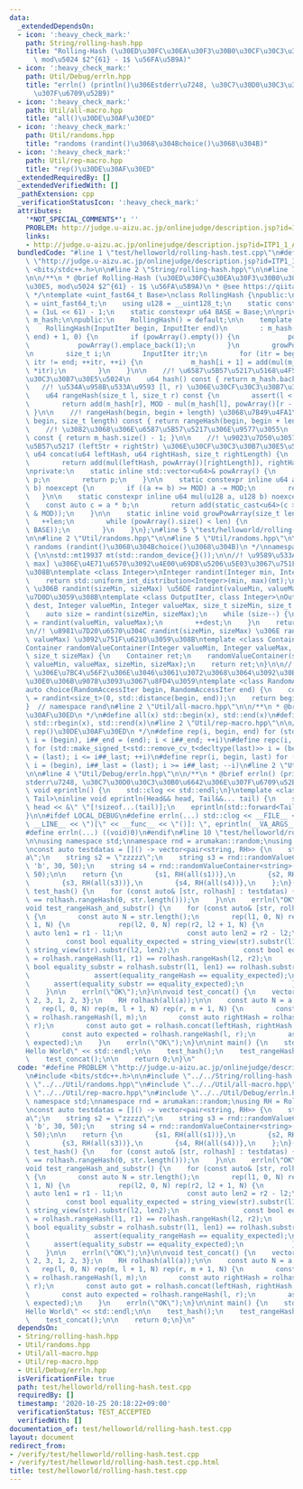 ```yaml
---
data:
  _extendedDependsOn:
  - icon: ':heavy_check_mark:'
    path: String/rolling-hash.hpp
    title: "Rolling-Hash (\u30ED\u30FC\u30EA\u30F3\u30B0\u30CF\u30C3\u30B7\u30E5,\
      \ mod\u5024 $2^{61} - 1$ \u56FA\u5B9A)"
  - icon: ':heavy_check_mark:'
    path: Util/Debug/errln.hpp
    title: "errln() (println()\u306Estderr\u7248, \u30C7\u30D0\u30C3\u30B0\u6642\u306E\
      \u307F\u6709\u52B9)"
  - icon: ':heavy_check_mark:'
    path: Util/all-macro.hpp
    title: "all()\u30DE\u30AF\u30ED"
  - icon: ':heavy_check_mark:'
    path: Util/randoms.hpp
    title: "randoms (randint()\u3068\u304Bchoice()\u3068\u304B)"
  - icon: ':heavy_check_mark:'
    path: Util/rep-macro.hpp
    title: "rep()\u30DE\u30AF\u30ED"
  _extendedRequiredBy: []
  _extendedVerifiedWith: []
  _pathExtension: cpp
  _verificationStatusIcon: ':heavy_check_mark:'
  attributes:
    '*NOT_SPECIAL_COMMENTS*': ''
    PROBLEM: http://judge.u-aizu.ac.jp/onlinejudge/description.jsp?id=ITP1_1_A
    links:
    - http://judge.u-aizu.ac.jp/onlinejudge/description.jsp?id=ITP1_1_A
  bundledCode: "#line 1 \"test/helloworld/rolling-hash.test.cpp\"\n#define PROBLEM\
    \ \"http://judge.u-aizu.ac.jp/onlinejudge/description.jsp?id=ITP1_1_A\"\n#include\
    \ <bits/stdc++.h>\n\n#line 2 \"String/rolling-hash.hpp\"\n\n#line 7 \"String/rolling-hash.hpp\"\
    \n\n/**\n * @brief Rolling-Hash (\u30ED\u30FC\u30EA\u30F3\u30B0\u30CF\u30C3\u30B7\
    \u30E5, mod\u5024 $2^{61} - 1$ \u56FA\u5B9A)\n * @see https://qiita.com/keymoon/items/11fac5627672a6d6a9f6\n\
    \ */\ntemplate <uint_fast64_t Base>\nclass RollingHash {\npublic:\n    using u64\
    \ = uint_fast64_t;\n    using u128 = __uint128_t;\n    static constexpr u64 MOD\
    \ = (1uL << 61) - 1;\n    static constexpr u64 BASE = Base;\n\nprivate:\n    std::vector<u64>\
    \ m_hash;\n\npublic:\n    RollingHash() = default;\n\n    template <class InputIter>\n\
    \    RollingHash(InputIter begin, InputIter end)\n        : m_hash(std::distance(begin,\
    \ end) + 1, 0) {\n        if (powArray().empty()) {\n            powArray().reserve(1e6);\n\
    \            powArray().emplace_back(1);\n        }\n        growPowArray(m_hash.size());\n\
    \n        size_t i;\n        InputIter itr;\n        for (itr = begin, i = 0;\
    \ itr != end; ++itr, ++i) {\n            m_hash[i + 1] = add(mul(m_hash[i], BASE),\
    \ *itr);\n        }\n    }\n\n    //! \u6587\u5B57\u5217\u5168\u4F53\u306E\u30CF\
    \u30C3\u30B7\u30E5\u5024\n    u64 hash() const { return m_hash.back(); }\n\n \
    \   //! \u534A\u958B\u533A\u9593 [l, r) \u306E\u30CF\u30C3\u30B7\u30E5\u5024\n\
    \    u64 rangeHash(size_t l, size_t r) const {\n        assert(l < r && r < m_hash.size());\n\
    \        return add(m_hash[r], MOD - mul(m_hash[l], powArray()[r - l]));\n   \
    \ }\n\n    //! rangeHash(begin, begin + length) \u3068\u7B49\u4FA1\n    u64 substr(size_t\
    \ begin, size_t length) const { return rangeHash(begin, begin + length); }\n\n\
    \    //! \u3082\u3068\u306E\u6587\u5B57\u5217\u306E\u9577\u3055\n    size_t size()\
    \ const { return m_hash.size() - 1; }\n\n    //! \u9023\u7D50\u3057\u305F\u6587\
    \u5B57\u5217 (leftStr + rightStr) \u306E\u30CF\u30C3\u30B7\u30E5\u5024\n    static\
    \ u64 concat(u64 leftHash, u64 rightHash, size_t rightLength) {\n        growPowArray(rightLength);\n\
    \        return add(mul(leftHash, powArray()[rightLength]), rightHash);\n    }\n\
    \nprivate:\n    static inline std::vector<u64>& powArray() {\n        static std::vector<u64>\
    \ p;\n        return p;\n    }\n\n    static constexpr inline u64 add(u64 a, u64\
    \ b) noexcept {\n        if ((a += b) >= MOD) a -= MOD;\n        return a;\n \
    \   }\n\n    static constexpr inline u64 mul(u128 a, u128 b) noexcept {\n    \
    \    const auto c = a * b;\n        return add(static_cast<u64>(c >> 61), static_cast<u64>(c\
    \ & MOD));\n    }\n\n    static inline void growPowArray(size_t len) {\n     \
    \   ++len;\n        while (powArray().size() < len) {\n            powArray().emplace_back(mul(powArray().back(),\
    \ BASE));\n        }\n    }\n};\n#line 5 \"test/helloworld/rolling-hash.test.cpp\"\
    \n\n#line 2 \"Util/randoms.hpp\"\n\n#line 5 \"Util/randoms.hpp\"\n\n/**\n * @brief\
    \ randoms (randint()\u3068\u304Bchoice()\u3068\u304B)\n */\nnamespace arumakan::random\
    \ {\n\nstd::mt19937 mt(std::random_device{}());\n\n//! \u9589\u533A\u9593[min,\
    \ max] \u306E\u4E71\u6570\u3092\u4E00\u69D8\u5206\u5E03\u3067\u751F\u6210\u3059\
    \u308B\ntemplate <class Integer>\nInteger randint(Integer min, Integer max) {\n\
    \    return std::uniform_int_distribution<Integer>(min, max)(mt);\n}\n\n//! dest\
    \ \u306B randint(sizeMin, sizeMax) \u56DE randint(valueMin, valueMax) \u3092\u683C\
    \u7D0D\u3059\u308B\ntemplate <class OutputIter, class Integer>\nOutputIter randomValueContainer(OutputIter\
    \ dest, Integer valueMin, Integer valueMax, size_t sizeMin, size_t sizeMax) {\n\
    \    auto size = randint(sizeMin, sizeMax);\n    while (size--) {\n        *dest\
    \ = randint(valueMin, valueMax);\n        ++dest;\n    }\n    return dest;\n}\n\
    \n//! \u8981\u7D20\u6570\u304C randint(sizeMin, sizeMax) \u306E randint(valueMin,\
    \ valueMax) \u3092\u751F\u6210\u3059\u308B\ntemplate <class Container, class Integer>\n\
    Container randomValueContainer(Integer valueMin, Integer valueMax, size_t sizeMin,\
    \ size_t sizeMax) {\n    Container ret;\n    randomValueContainer(std::back_inserter(ret),\
    \ valueMin, valueMax, sizeMin, sizeMax);\n    return ret;\n}\n\n//! [begin, end)\
    \ \u306E\u7BC4\u56F2\u306E\u3046\u3061\u3072\u3068\u3064\u3092\u30E9\u30F3\u30C0\
    \u30E0\u306B\u9078\u3093\u3067\u8FD4\u3059\ntemplate <class RandomAccessIter>\n\
    auto choice(RandomAccessIter begin, RandomAccessIter end) {\n    const auto i\
    \ = randint<size_t>(0, std::distance(begin, end));\n    return begin[i];\n}\n\n\
    }  // namespace rand\n#line 2 \"Util/all-macro.hpp\"\n\n/**\n * @brief all()\u30DE\
    \u30AF\u30ED\n */\n#define all(x) std::begin(x), std::end(x)\n#define rall(x)\
    \ std::rbegin(x), std::rend(x)\n#line 2 \"Util/rep-macro.hpp\"\n\n/**\n * @brief\
    \ rep()\u30DE\u30AF\u30ED\n */\n#define rep(i, begin, end) for (std::make_signed_t<std::remove_cv_t<decltype(end)>>\
    \ i = (begin), i##_end = (end); i < i##_end; ++i)\n#define repc(i, begin, last)\
    \ for (std::make_signed_t<std::remove_cv_t<decltype(last)>> i = (begin), i##_last\
    \ = (last); i <= i##_last; ++i)\n#define repr(i, begin, last) for (std::make_signed_t<std::remove_cv_t<decltype(begin)>>\
    \ i = (begin), i##_last = (last); i >= i##_last; --i)\n#line 2 \"Util/Debug/errln.hpp\"\
    \n\n#line 4 \"Util/Debug/errln.hpp\"\n\n/**\n * @brief errln() (println()\u306E\
    stderr\u7248, \u30C7\u30D0\u30C3\u30B0\u6642\u306E\u307F\u6709\u52B9)\n */\ninline\
    \ void eprintln() {\n    std::clog << std::endl;\n}\ntemplate <class Head, class...\
    \ Tail>\ninline void eprintln(Head&& head, Tail&&... tail) {\n    std::clog <<\
    \ head << &\" \"[!sizeof...(tail)];\n    eprintln(std::forward<Tail>(tail)...);\n\
    }\n\n#ifdef LOCAL_DEBUG\n#define errln(...) std::clog << __FILE__ << \"(\" <<\
    \ __LINE__ << \")[\" << __func__ << \"()]: \", eprintln(__VA_ARGS__)\n#else\n\
    #define errln(...) ((void)0)\n#endif\n#line 10 \"test/helloworld/rolling-hash.test.cpp\"\
    \n\nusing namespace std;\nnamespace rnd = arumakan::random;\nusing RH = RollingHash<17273747>;\n\
    \nconst auto testdatas = []() -> vector<pair<string, RH>> {\n    string s1 = \"\
    a\";\n    string s2 = \"zzzzz\";\n    string s3 = rnd::randomValueContainer<string>('a',\
    \ 'b', 30, 50);\n    string s4 = rnd::randomValueContainer<string>('x', 'z', 30,\
    \ 50);\n\n    return {\n        {s1, RH(all(s1))},\n        {s2, RH(all(s2))},\n\
    \        {s3, RH(all(s3))},\n        {s4, RH(all(s4))},\n    };\n}();\n\nvoid\
    \ test_hash() {\n    for (const auto& [str, rolhash] : testdatas) {\n        assert(rolhash.hash()\
    \ == rolhash.rangeHash(0, str.length()));\n    }\n\n    errln(\"OK\");\n}\n\n\
    void test_rangeHash_and_substr() {\n    for (const auto& [str, rolhash] : testdatas)\
    \ {\n        const auto N = str.length();\n        rep(l1, 0, N) rep(r1, l1 +\
    \ 1, N) {\n            rep(l2, 0, N) rep(r2, l2 + 1, N) {\n                const\
    \ auto len1 = r1 - l1;\n                const auto len2 = r2 - l2;\n\n       \
    \         const bool equality_expected = string_view(str).substr(l1, len1) ==\
    \ string_view(str).substr(l2, len2);\n                const bool equality_rangeHash\
    \ = rolhash.rangeHash(l1, r1) == rolhash.rangeHash(l2, r2);\n                const\
    \ bool equality_substr = rolhash.substr(l1, len1) == rolhash.substr(l2, len2);\n\
    \                assert(equality_rangeHash == equality_expected);\n          \
    \      assert(equality_substr == equality_expected);\n            }\n        }\n\
    \    }\n\n    errln(\"OK\");\n}\n\nvoid test_concat() {\n    vector<int> a{1,\
    \ 2, 3, 1, 2, 3};\n    RH rolhash(all(a));\n\n    const auto N = a.size();\n \
    \   rep(l, 0, N) rep(m, l + 1, N) rep(r, m + 1, N) {\n        const auto leftHash\
    \ = rolhash.rangeHash(l, m);\n        const auto rightHash = rolhash.rangeHash(m,\
    \ r);\n        const auto got = rolhash.concat(leftHash, rightHash, r - m);\n\
    \        const auto expected = rolhash.rangeHash(l, r);\n        assert(got ==\
    \ expected);\n    }\n    errln(\"OK\");\n}\n\nint main() {\n    std::cout << \"\
    Hello World\" << std::endl;\n\n    test_hash();\n    test_rangeHash_and_substr();\n\
    \    test_concat();\n\n    return 0;\n}\n"
  code: "#define PROBLEM \"http://judge.u-aizu.ac.jp/onlinejudge/description.jsp?id=ITP1_1_A\"\
    \n#include <bits/stdc++.h>\n\n#include \"../../String/rolling-hash.hpp\"\n\n#include\
    \ \"../../Util/randoms.hpp\"\n#include \"../../Util/all-macro.hpp\"\n#include\
    \ \"../../Util/rep-macro.hpp\"\n#include \"../../Util/Debug/errln.hpp\"\n\nusing\
    \ namespace std;\nnamespace rnd = arumakan::random;\nusing RH = RollingHash<17273747>;\n\
    \nconst auto testdatas = []() -> vector<pair<string, RH>> {\n    string s1 = \"\
    a\";\n    string s2 = \"zzzzz\";\n    string s3 = rnd::randomValueContainer<string>('a',\
    \ 'b', 30, 50);\n    string s4 = rnd::randomValueContainer<string>('x', 'z', 30,\
    \ 50);\n\n    return {\n        {s1, RH(all(s1))},\n        {s2, RH(all(s2))},\n\
    \        {s3, RH(all(s3))},\n        {s4, RH(all(s4))},\n    };\n}();\n\nvoid\
    \ test_hash() {\n    for (const auto& [str, rolhash] : testdatas) {\n        assert(rolhash.hash()\
    \ == rolhash.rangeHash(0, str.length()));\n    }\n\n    errln(\"OK\");\n}\n\n\
    void test_rangeHash_and_substr() {\n    for (const auto& [str, rolhash] : testdatas)\
    \ {\n        const auto N = str.length();\n        rep(l1, 0, N) rep(r1, l1 +\
    \ 1, N) {\n            rep(l2, 0, N) rep(r2, l2 + 1, N) {\n                const\
    \ auto len1 = r1 - l1;\n                const auto len2 = r2 - l2;\n\n       \
    \         const bool equality_expected = string_view(str).substr(l1, len1) ==\
    \ string_view(str).substr(l2, len2);\n                const bool equality_rangeHash\
    \ = rolhash.rangeHash(l1, r1) == rolhash.rangeHash(l2, r2);\n                const\
    \ bool equality_substr = rolhash.substr(l1, len1) == rolhash.substr(l2, len2);\n\
    \                assert(equality_rangeHash == equality_expected);\n          \
    \      assert(equality_substr == equality_expected);\n            }\n        }\n\
    \    }\n\n    errln(\"OK\");\n}\n\nvoid test_concat() {\n    vector<int> a{1,\
    \ 2, 3, 1, 2, 3};\n    RH rolhash(all(a));\n\n    const auto N = a.size();\n \
    \   rep(l, 0, N) rep(m, l + 1, N) rep(r, m + 1, N) {\n        const auto leftHash\
    \ = rolhash.rangeHash(l, m);\n        const auto rightHash = rolhash.rangeHash(m,\
    \ r);\n        const auto got = rolhash.concat(leftHash, rightHash, r - m);\n\
    \        const auto expected = rolhash.rangeHash(l, r);\n        assert(got ==\
    \ expected);\n    }\n    errln(\"OK\");\n}\n\nint main() {\n    std::cout << \"\
    Hello World\" << std::endl;\n\n    test_hash();\n    test_rangeHash_and_substr();\n\
    \    test_concat();\n\n    return 0;\n}\n"
  dependsOn:
  - String/rolling-hash.hpp
  - Util/randoms.hpp
  - Util/all-macro.hpp
  - Util/rep-macro.hpp
  - Util/Debug/errln.hpp
  isVerificationFile: true
  path: test/helloworld/rolling-hash.test.cpp
  requiredBy: []
  timestamp: '2020-10-25 20:18:22+09:00'
  verificationStatus: TEST_ACCEPTED
  verifiedWith: []
documentation_of: test/helloworld/rolling-hash.test.cpp
layout: document
redirect_from:
- /verify/test/helloworld/rolling-hash.test.cpp
- /verify/test/helloworld/rolling-hash.test.cpp.html
title: test/helloworld/rolling-hash.test.cpp
---
```

